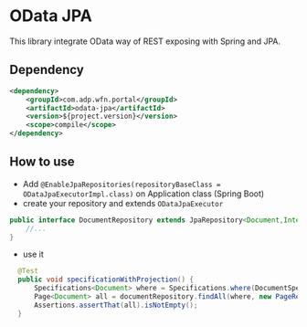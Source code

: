 # OData JPA
This library integrate OData way of REST exposing with Spring and JPA.  

## Dependency
```xml
<dependency>
    <groupId>com.adp.wfn.portal</groupId>
    <artifactId>odata-jpa</artifactId>
    <version>${project.version}</version>
    <scope>compile</scope>
</dependency>
```

## How to use
- Add ``@EnableJpaRepositories(repositoryBaseClass = ODataJpaExecutorImpl.class)`` on Application class (Spring Boot)
- create your repository and extends ``ODataJpaExecutor``
```java
public interface DocumentRepository extends JpaRepository<Document,Integer>,ODataJpaExecutor<Document,Integer> {
    //...
}
```
- use it
```java
  @Test
  public void specificationWithProjection() {
      Specifications<Document> where = Specifications.where(DocumentSpecs.idEq(1L));
      Page<Document> all = documentRepository.findAll(where, new PageRequest(0,10), ODataFilter.builder().selectors("id").build());
      Assertions.assertThat(all).isNotEmpty();
  }
```
